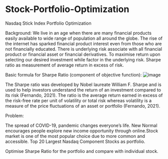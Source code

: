 # Stock-Portfolio-Optimization

Nasdaq Stick Index Portfolio Optimization

Background:
We live in an age when there are many financial products easily available to wide range of population all around the globe. The rise of the internet has sparked financial product interest even from those who are not financially educated.  There is underlying risk associate with all financial product or financial asset or financial derivatives.
To maximise return upon selecting our desired investment while factor in the underlying risk. Sharpe ratio as measurement of average return in excess of risk.

Basic formula for Sharpe Ratio (component of objective function):
![image](https://user-images.githubusercontent.com/53394661/146504639-6e387edd-dffa-4da6-8517-1c4dd930fa5d.png)

The Sharpe ratio was developed by Nobel laureate William F. Sharpe and is used to help investors understand the return of an investment compared to its risk (Fernando, 2021). 
The ratio is the average return earned in excess of the risk-free rate per unit of volatility or total risk whereas volatility is a measure of the price fluctuations of an asset or portfolio (Fernando, 2021).

Problem:

The spread of COVID-19, pandemic changes everyone’s life. New Normal encourages people explore new income opportunity through online.Stock market is one of the most popular choice due to more common and accessible. Top 20 Largest Nasdaq Component Stocks as portfolio.

Optimise Sharpe Ratio for the portfolio and compare with individual stock.



